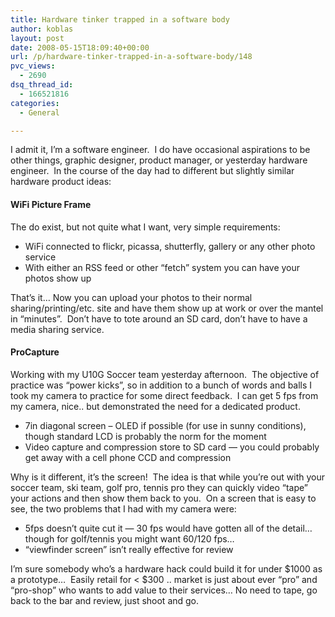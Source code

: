 ```yaml
---
title: Hardware tinker trapped in a software body
author: koblas
layout: post
date: 2008-05-15T18:09:40+00:00
url: /p/hardware-tinker-trapped-in-a-software-body/148
pvc_views:
  - 2690
dsq_thread_id:
  - 166521816
categories:
  - General

---
```

I admit it, I&#8217;m a software engineer.&nbsp; I do have occasional aspirations to be other things, graphic designer, product manager, or yesterday hardware engineer.&nbsp; In the course of the day had to different but slightly similar hardware product ideas:

#### **WiFi Picture Frame**

The do exist, but not quite what I want, very simple requirements:

  * WiFi connected to flickr, picassa, shutterfly, gallery or any other photo service
  * With either an RSS feed or other &#8220;fetch&#8221; system you can have your photos show up

That&#8217;s it&#8230; Now you can upload your photos to their normal sharing/printing/etc. site and have them show up at work or over the mantel in &#8220;minutes&#8221;.&nbsp; Don&#8217;t have to tote around an SD card, don&#8217;t have to have a media sharing service.

#### **ProCapture**

Working with my U10G Soccer team yesterday afternoon.&nbsp; The objective of practice was &#8220;power kicks&#8221;, so in addition to a bunch of words and balls I took my camera to practice for some direct feedback.&nbsp; I can get 5 fps from my camera, nice.. but demonstrated the need for a dedicated product.

  * 7in diagonal screen &#8211; OLED if possible (for use in sunny conditions), though standard LCD is probably the norm for the moment
  * Video capture and compression store to SD card &#8212; you could probably get away with a cell phone CCD and compression

Why is it different, it&#8217;s the screen!&nbsp; The idea is that while you&#8217;re out with your soccer team, ski team, golf pro, tennis pro they can quickly video &#8220;tape&#8221; your actions and then show them back to you.&nbsp; On a screen that is easy to see, the two problems that I had with my camera were:

  * 5fps doesn&#8217;t quite cut it &#8212; 30 fps would have gotten all of the detail&#8230; though for golf/tennis you might want 60/120 fps&#8230; 
  * &#8220;viewfinder screen&#8221; isn&#8217;t really effective for review

I&#8217;m sure somebody who&#8217;s a hardware hack could build it for under $1000 as a prototype&#8230;&nbsp; Easily retail for < $300 .. market is just about ever &#8220;pro&#8221; and &#8220;pro-shop&#8221; who wants to add value to their services&#8230; No need to tape, go back to the bar and review, just shoot and go.
